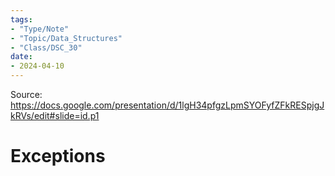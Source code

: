```yaml
---
tags:
- "Type/Note"
- "Topic/Data_Structures"
- "Class/DSC_30"
date:
- 2024-04-10
---
```

Source: https://docs.google.com/presentation/d/1lgH34pfgzLpmSYOFyfZFkRESpjgJkRVs/edit#slide=id.p1  

# Exceptions  
